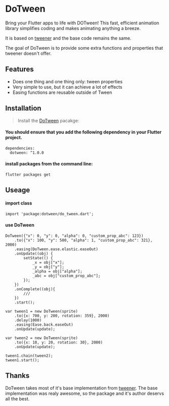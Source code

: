 # DoTween

Bring your Flutter apps to life with DOTween! This fast, efficient animation library simplifies coding and makes animating anything a breeze.

It is based on [tweener](https://github.dev/flutterkit/tweener) and the base code remains the same.

The goal of DoTween is to provide some extra functions and properties that tweener doesn't offer.

## Features

* Does one thing and one thing only: tween properties
* Very simple to use, but it can achieve a lot of effects
* Easing functions are reusable outside of Tween

## Installation

> Install the [DoTween](https://pub.dev/packages/dotween) pacakge:

#### You should ensure that you add the following dependency in your Flutter project.
```
dependencies:
  dotween: ^1.0.0
```

#### install packages from the command line:
```
flutter packages get
```

## Useage

#### import class
```
import 'package:dotween/do_tween.dart';
```

#### use DoTween
```
DoTween({"x": 0, "y": 0, "alpha": 0, "custom_prop_abc": 123})
    .to({"x": 100, "y": 500, "alpha": 1, "custom_prop_abc": 321}, 2000)
    .easing(DoTween.ease.elastic.easeOut)
    .onUpdate((obj) {
        setState(() {
            _x = obj["x"];
            _y = obj["y"];
            _alpha = obj["alpha"];
            _abc = obj["custom_prop_abc"];
        });
    })
    .onComplete((obj){
        /// 
    })
    .start();
```

```
var tween1 = new DoTween(sprite)
	.to({x: 700, y: 200, rotation: 359}, 2000)
	.delay(1000)
	.easing(Ease.back.easeOut)
	.onUpdate(update);

var tween2 = new DoTween(sprite)
	.to({x: 10, y: 20, rotation: 30}, 2000)
	.onUpdate(update);

tween1.chain(tween2);
tween1.start();
```

## Thanks

DoTween takes most of it's base implementation from [tweener](https://github.dev/flutterkit/tweener). The base implementation was realy awesome, so the package and it's author deservs all the best.
